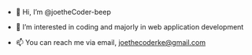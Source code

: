 - 👋 Hi, I’m @joetheCoder-beep
- 👀 I’m interested in coding and majorly in web application development


- 📫 You can reach me via email, joethecoderke@gmail.com

<!---
joetheCoder-beep/joetheCoder-beep is a ✨ special ✨ repository because its `README.md` (this file) appears on your GitHub profile.
You can click the Preview link to take a look at your changes.
--->
